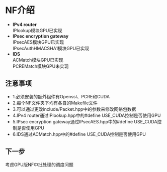 # NF介绍

* **IPv4 router**
</br>IPlookup模块GPU已实现
* **IPsec encryption gateway**
</br>IPsecAES模块GPU已实现
</br>IPsecAuthHMACSHA1模块GPU已实现
* **IDS**
</br>ACMatch模块GPU已实现
</br>PCREMatch模块GPU未实现

## 注意事项

* 1.必须安装的额外组件有Openssl、PCRE和CUDA
* 2.每个NF文件夹下均有各自的Makefile文件
* 3.可以通过更改include/Packet.hpp中的参数来修改网络包数据
* 4.IPv4 router通过IPlookup.hpp中的#define USE_CUDA控制是否使用GPU
* 5.IPsec encryption gateway通过IPsecAES.hpp中的#define USE_CUDA控制是否使用GPU
* 6.IDS通过ACMatch.hpp中的#define USE_CUDA控制是否使用GPU

## 下一步

考虑GPU版NF中批处理的调度问题
